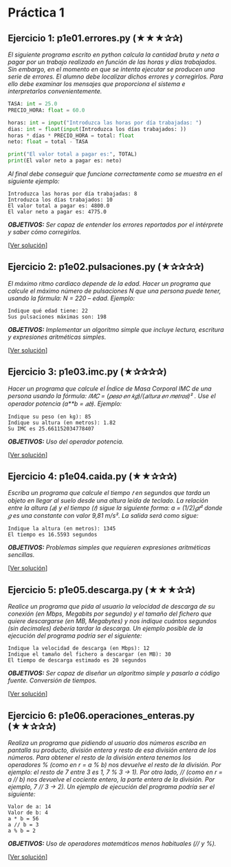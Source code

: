 # Práctica 1

## Ejercicio 1: p1e01.errores.py (★★★✰✰) 

*El siguiente programa escrito en python calcula la cantidad bruta y neta a pagar por un trabajo realizado en función de las horas y días trabajados. Sin embargo, en el momento en que se intenta ejecutar se producen una serie de errores. El alumno debe localizar dichos errores y corregirlos. Para ello debe examinar los  mensajes que proporciona el sistema e interpretarlos convenientemente.*
 
 ```python
TASA: int = 25.0 
PRECIO_HORA: float = 60.0 
 
horas: int = input("Introduzca las horas por día trabajadas: ") 
dias: int = float(input(Introduzca los días trabajados: )) 
horas * días * PRECIO_HORA = total: float 
neto: float = total - TASA 
 
print("El valor total a pagar es:", TOTAL) 
print(El valor neto a pagar es: neto) 
```
*Al final debe conseguir que funcione correctamente como se muestra en el siguiente ejemplo:*
 
```
Introduzca las horas por día trabajadas: 8 
Introduzca los días trabajados: 10 
El valor total a pagar es: 4800.0 
El valor neto a pagar es: 4775.0 
```

*__OBJETIVOS:__ Ser capaz de entender los errores reportados por el intérprete y saber cómo corregirlos.*

[[Ver solución](p1e01.errores.py)]

## Ejercicio 2: p1e02.pulsaciones.py (★✰✰✰✰) 
*El máximo ritmo cardiaco depende de la edad. Hacer un programa que calcule el máximo número de pulsaciones N que una persona puede tener, usando la fórmula: N = 220 – edad. Ejemplo:*
 
```
Indique qué edad tiene: 22 
Sus pulsaciones máximas son: 198 
``` 

*__OBJETIVOS:__ Implementar un algoritmo simple que incluye lectura, escritura y expresiones aritméticas simples.*

[[Ver solución](p1e02.pulsaciones.py)]
 
## Ejercicio 3: p1e03.imc.py (★✰✰✰✰) 
*Hacer un programa que calcule el Índice de Masa Corporal IMC de una persona usando la fórmula: 𝐼𝑀𝐶 = (𝑝𝑒𝑠𝑜 𝑒𝑛 𝑘𝑔)/(𝑎𝑙𝑡𝑢𝑟𝑎 𝑒𝑛 𝑚𝑒𝑡𝑟𝑜𝑠)² . Use el operador potencia (a\*\*b = 𝑎𝑏). Ejemplo:* 
 
```
Indique su peso (en kg): 85 
Indique su altura (en metros): 1.82 
Su IMC es 25.661152034778407 
``` 

*__OBJETIVOS:__ Uso del operador potencia.*
 
[[Ver solución](p1e03.imc.py)]

## Ejercicio 4: p1e04.caida.py (★★✰✰✰) 
*Escriba un programa que calcule el tiempo 𝑡 en segundos que tarda un objeto en llegar al suelo desde una altura leída de teclado. La relación entre la altura (𝑎) y el tiempo (𝑡) sigue la siguiente forma: a = (1/2)𝑔𝑡² donde 𝑔 es una constante con valor 9,81 m/s². La salida será como sigue:*  
 
```
Indique la altura (en metros): 1345 
El tiempo es 16.5593 segundos 
``` 

*__OBJETIVOS:__ Problemas simples que requieren expresiones aritméticas sencillas.*

[[Ver solución](p1e04.caida.py)]

## Ejercicio 5: p1e05.descarga.py (★★★✰✰) 
*Realice un programa que pida al usuario la velocidad de descarga de su conexión (en Mbps, Megabits por segundo) y el tamaño del fichero que quiere descargarse (en MB, Megabytes) y nos indique cuántos segundos (sin decimales) debería tardar la descarga. Un ejemplo posible de la ejecución del programa podría ser el siguiente:*

```
Indique la velocidad de descarga (en Mbps): 12 
Indique el tamaño del fichero a descargar (en MB): 30 
El tiempo de descarga estimado es 20 segundos 
```

*__OBJETIVOS:__ Ser capaz de diseñar un algoritmo simple y pasarlo a código fuente. Conversión de tiempos.*
 
[[Ver solución](p1e05.descarga.py)]

## Ejercicio 6: p1e06.operaciones_enteras.py (★★✰✰✰) 
*Realiza un programa que pidiendo al usuario dos números escriba en pantalla  su  producto,  división  entera  y  resto  de  esa  división  entera  de  los  números.  Para  obtener  el  resto  de  la división entera tenemos los operadores % (como en r = a % b) nos devuelve el resto de la división. Por ejemplo: el resto de 7 entre 3 es 1, 7 % 3 → 1). Por otro lado, // (como en r = a // b) nos devuelve el cociente entero, la parte entera de la división. Por ejemplo, 7 // 3 → 2). Un ejemplo de ejecución del programa podría ser el siguiente:*

```
Valor de a: 14 
Valor de b: 4 
a * b = 56 
a // b = 3 
a % b = 2 
``` 

*__OBJETIVOS:__ Uso de operadores matemáticos menos habituales (// y %).*

[[Ver solución](p1e06.operaciones_enteras.py)]
